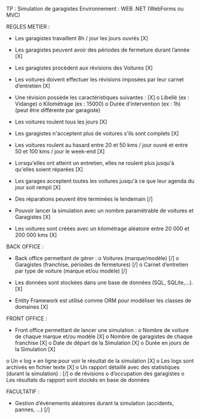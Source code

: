 TP : Simulation de garagistes
Environnement : WEB .NET (WebForms ou MVC)

REGLES METIER :

-	Les garagistes travaillent 8h / jour les jours ouvrés	[X]
-	Les garagistes peuvent avoir des périodes de fermeture durant l’année	[X]

-	Les garagistes procèdent aux révisions des Voitures 	[X]

-	Les voitures doivent effectuer les révisions imposées par leur carnet d’entretien	[X]

-	Une révision possède les caractéristiques suivantes :	[X]
o	Libellé (ex : Vidange)
o	Kilométrage (ex : 15000)
o	Durée d’intervention (ex : 1h) (peut être différente par garagiste)

-	Les voitures roulent tous les jours		[X]

-	Les garagistes n'acceptent plus de voitures s'ils sont complets		[X]

-	Les voitures roulent au hasard entre 20 et 50 kms / jour ouvré et entre 50 et 100 kms / jour le week-end	[X]

-	Lorsqu'elles ont atteint un entretien, elles ne roulent plus jusqu'à qu'elles soient réparées	[X]

-	Les garages acceptent toutes les voitures jusqu'à ce que leur agenda du jour soit rempli	[X]

-	Des réparations peuvent être terminées le lendemain		[/]

-	Pouvoir lancer la simulation avec un nombre paramétrable de voitures et Garagistes 	   [X]

-	Les voitures sont créées avec un kilométrage aléatoire entre 20 000 et 200 000 kms	   [X]

BACK OFFICE : 
-	Back office permettant de gérer :
o	Voitures (marque/modèle)	[/]
o	Garagistes (franchise, périodes de fermetures)	[/]
o	Carnet d’entretien par type de voiture (marque et/ou modèle)	[/]

-	Les données sont stockées dans une base de données (SQL, SQLite,…).		[X]
-	Entity Framework est utilisé comme ORM pour modéliser les classes de domaines	[X]

FRONT OFFICE :
-	Front office permettant de lancer une simulation :
o	Nombre de voiture de chaque marque et/ou modèle		[X]
o	Nombre de garagistes de chaque franchise	[X]
o	Date de départ de la Simulation 	[X]
o	Durée en jours de la Simulation 	[X]

o	Un « log » en ligne pour voir le résultat de la simulation 		[X]
o	Les logs sont archivés en fichier texte 	[X]
o	Un rapport détaillé avec des statistiques (durant la simulation) : 		[/]
o	de révisions
o	d’occupation des garagistes
o	Les résultats du rapport sont stockés en base de données

FACULTATIF :
-	Gestion d’évènements aléatoires durant la simulation (accidents, pannes, …)		[/]

